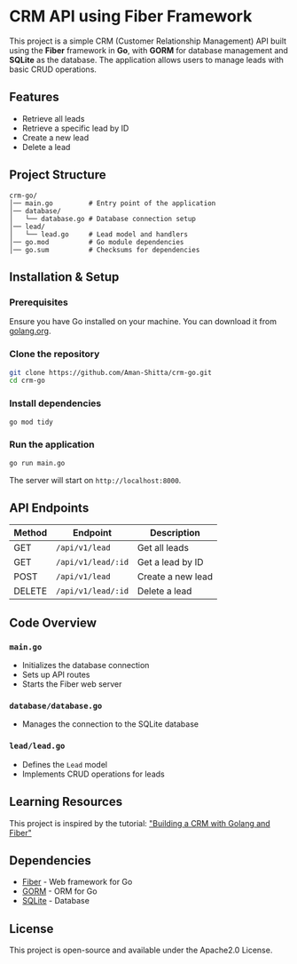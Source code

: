 # CRM API using Fiber Framework

This project is a simple CRM (Customer Relationship Management) API built using the **Fiber** framework in **Go**, with **GORM** for database management and **SQLite** as the database. The application allows users to manage leads with basic CRUD operations.

## Features
- Retrieve all leads
- Retrieve a specific lead by ID
- Create a new lead
- Delete a lead

## Project Structure
```
crm-go/
│── main.go         # Entry point of the application
│── database/
│   └── database.go # Database connection setup
│── lead/
│   └── lead.go     # Lead model and handlers
│── go.mod          # Go module dependencies
│── go.sum          # Checksums for dependencies
```

## Installation & Setup
### Prerequisites
Ensure you have Go installed on your machine. You can download it from [golang.org](https://golang.org/dl/).

### Clone the repository
```sh
git clone https://github.com/Aman-Shitta/crm-go.git
cd crm-go
```

### Install dependencies
```sh
go mod tidy
```

### Run the application
```sh
go run main.go
```

The server will start on `http://localhost:8000`.

## API Endpoints
| Method | Endpoint            | Description            |
|--------|---------------------|------------------------|
| GET    | `/api/v1/lead`      | Get all leads         |
| GET    | `/api/v1/lead/:id`  | Get a lead by ID      |
| POST   | `/api/v1/lead`      | Create a new lead     |
| DELETE | `/api/v1/lead/:id`  | Delete a lead         |

## Code Overview

### `main.go`
- Initializes the database connection
- Sets up API routes
- Starts the Fiber web server

### `database/database.go`
- Manages the connection to the SQLite database

### `lead/lead.go`
- Defines the `Lead` model
- Implements CRUD operations for leads

## Learning Resources
This project is inspired by the tutorial:
["Building a CRM with Golang and Fiber"](https://youtu.be/jFfo23yIWac)

## Dependencies
- [Fiber](https://gofiber.io/) - Web framework for Go
- [GORM](https://gorm.io/) - ORM for Go
- [SQLite](https://www.sqlite.org/) - Database

## License
This project is open-source and available under the Apache2.0 License.

